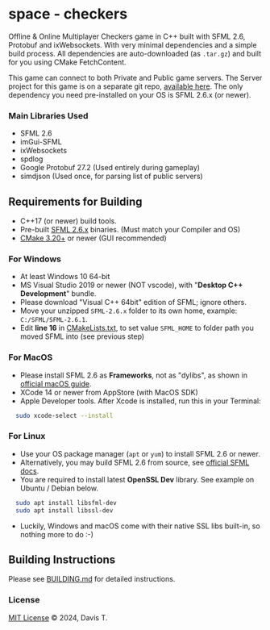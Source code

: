 # space - checkers

Offline & Online Multiplayer Checkers game in C++ built with SFML 2.6, Protobuf and ixWebsockets. With very minimal dependencies
and a simple build process. All dependencies are auto-downloaded (as `.tar.gz`) and built for you using CMake FetchContent.

This game can connect to both Private and Public game servers. The Server project for this game is on a separate git repo, [available here](#). 
The only dependency you need pre-installed on your OS is SFML 2.6.x (or newer).

### Main Libraries Used

- SFML 2.6
- imGui-SFML
- ixWebsockets
- spdlog
- Google Protobuf 27.2 (Used entirely during gameplay)
- simdjson (Used once, for parsing list of public servers)

## Requirements for Building

- C++17 (or newer) build tools.
- Pre-built [SFML 2.6.x](https://www.sfml-dev.org/download/sfml/2.6.1/) binaries. (Must match your Compiler and OS)
- [CMake 3.20+](https://cmake.org/download/) or newer (GUI recommended)

### For Windows

- At least Windows 10 64-bit
- MS Visual Studio 2019 or newer (NOT vscode), with "**Desktop C++ Development**" bundle.
- Please download "Visual C++ 64bit" edition of SFML; ignore others.
- Move your unzipped `SFML-2.6.x` folder to its own home, example: `C:/SFML/SFML-2.6.1`.
- Edit **line 16** in [CMakeLists.txt](CMakeLists.txt), to set value `SFML_HOME` to folder path you moved SFML into (see
  previous step)

### For MacOS

- Please install SFML 2.6 as **Frameworks**, not as "dylibs", as shown in [official macOS guide](https://www.sfml-dev.org/tutorials/2.6/start-osx.php).
- XCode 14 or newer from AppStore (with MacOS SDK)
- Apple Developer tools. After Xcode is installed, run this in your Terminal:

```bash
  sudo xcode-select --install
```

### For Linux

- Use your OS package manager (`apt` or `yum`) to install SFML 2.6 or newer.
- Alternatively, you may build SFML 2.6 from source, see [official SFML docs](https://www.sfml-dev.org/tutorials/2.6/start-linux.php).
- You are required to install latest **OpenSSL Dev** library. See example on Ubuntu / Debian below.

```bash
  sudo apt install libsfml-dev
  sudo apt install libssl-dev
```

- Luckily, Windows and macOS come with their native SSL libs built-in, so nothing more to do :-)

## Building Instructions

Please see [BUILDING.md](BUILDING.md) for detailed instructions.

### License

[MIT License](LICENSE) &copy; 2024, Davis T.
